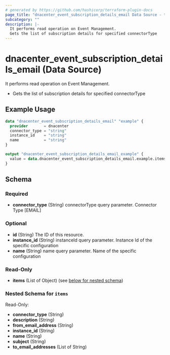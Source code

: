 ```yaml
---
# generated by https://github.com/hashicorp/terraform-plugin-docs
page_title: "dnacenter_event_subscription_details_email Data Source - terraform-provider-dnacenter"
subcategory: ""
description: |-
  It performs read operation on Event Management.
  Gets the list of subscription details for specified connectorType
---
```


# dnacenter_event_subscription_details_email (Data Source)

It performs read operation on Event Management.

- Gets the list of subscription details for specified connectorType

## Example Usage

```terraform
data "dnacenter_event_subscription_details_email" "example" {
  provider       = dnacenter
  connector_type = "string"
  instance_id    = "string"
  name           = "string"
}

output "dnacenter_event_subscription_details_email_example" {
  value = data.dnacenter_event_subscription_details_email.example.items
}
```

<!-- schema generated by tfplugindocs -->
## Schema

### Required

- **connector_type** (String) connectorType query parameter. Connector Type [EMAIL]

### Optional

- **id** (String) The ID of this resource.
- **instance_id** (String) instanceId query parameter. Instance Id of the specific configuration
- **name** (String) name query parameter. Name of the specific configuration

### Read-Only

- **items** (List of Object) (see [below for nested schema](#nestedatt--items))

<a id="nestedatt--items"></a>
### Nested Schema for `items`

Read-Only:

- **connector_type** (String)
- **description** (String)
- **from_email_address** (String)
- **instance_id** (String)
- **name** (String)
- **subject** (String)
- **to_email_addresses** (List of String)


